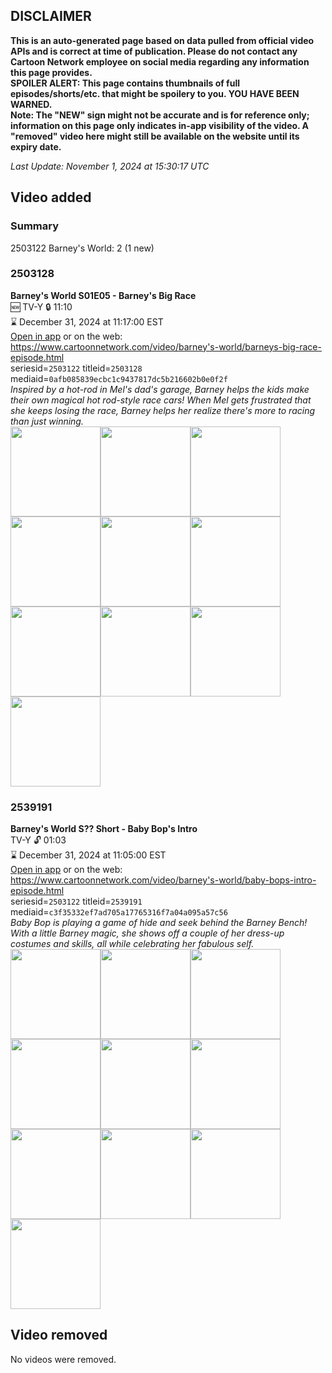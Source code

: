 ## DISCLAIMER
**This is an auto-generated page based on data pulled from official video APIs and is correct at time of publication. Please do not contact any Cartoon Network employee on social media regarding any information this page provides.**  
**SPOILER ALERT: This page contains thumbnails of full episodes/shorts/etc. that might be spoilery to you. YOU HAVE BEEN WARNED.**  
**Note: The "NEW" sign might not be accurate and is for reference only; information on this page only indicates in-app visibility of the video. A "removed" video here might still be available on the website until its expiry date.**  

_Last Update: November 1, 2024 at 15:30:17 UTC_
## Video added
### Summary
2503122 Barney's World: 2 (1 new)  
### 2503128
**Barney's World S01E05 - Barney's Big Race**  
🆕 TV-Y 🔒 11:10  
⌛ December 31, 2024 at 11:17:00 EST  
[Open in app](https://cnvideo.sercomkc.org/redirector.html?type=cnapp&seriesid=1000000000093702&titleid=2503128&mediaid=0afb085839ecbc1c9437817dc5b216602b0e0f2f) or on the web: https://www.cartoonnetwork.com/video/barney's-world/barneys-big-race-episode.html  
seriesid=`2503122` titleid=`2503128` mediaid=`0afb085839ecbc1c9437817dc5b216602b0e0f2f`  
_Inspired by a hot-rod in Mel's dad's garage, Barney helps the kids make their own magical hot rod-style race cars! When Mel gets frustrated that she keeps losing the race, Barney helps her realize there's more to racing than just winning._  
<a href="https://s3.amazonaws.com/cartoonorchestrator/2503128_001_1280x720.jpg"><img src="https://s3.amazonaws.com/cartoonorchestrator/2503128_001_640x360.jpg" height="144px" /></a><a href="https://s3.amazonaws.com/cartoonorchestrator/2503128_002_1280x720.jpg"><img src="https://s3.amazonaws.com/cartoonorchestrator/2503128_002_640x360.jpg" height="144px" /></a><a href="https://s3.amazonaws.com/cartoonorchestrator/2503128_003_1280x720.jpg"><img src="https://s3.amazonaws.com/cartoonorchestrator/2503128_003_640x360.jpg" height="144px" /></a><a href="https://s3.amazonaws.com/cartoonorchestrator/2503128_004_1280x720.jpg"><img src="https://s3.amazonaws.com/cartoonorchestrator/2503128_004_640x360.jpg" height="144px" /></a><a href="https://s3.amazonaws.com/cartoonorchestrator/2503128_005_1280x720.jpg"><img src="https://s3.amazonaws.com/cartoonorchestrator/2503128_005_640x360.jpg" height="144px" /></a><a href="https://s3.amazonaws.com/cartoonorchestrator/2503128_006_1280x720.jpg"><img src="https://s3.amazonaws.com/cartoonorchestrator/2503128_006_640x360.jpg" height="144px" /></a><a href="https://s3.amazonaws.com/cartoonorchestrator/2503128_007_1280x720.jpg"><img src="https://s3.amazonaws.com/cartoonorchestrator/2503128_007_640x360.jpg" height="144px" /></a><a href="https://s3.amazonaws.com/cartoonorchestrator/2503128_008_1280x720.jpg"><img src="https://s3.amazonaws.com/cartoonorchestrator/2503128_008_640x360.jpg" height="144px" /></a><a href="https://s3.amazonaws.com/cartoonorchestrator/2503128_009_1280x720.jpg"><img src="https://s3.amazonaws.com/cartoonorchestrator/2503128_009_640x360.jpg" height="144px" /></a><a href="https://s3.amazonaws.com/cartoonorchestrator/2503128_010_1280x720.jpg"><img src="https://s3.amazonaws.com/cartoonorchestrator/2503128_010_640x360.jpg" height="144px" /></a>
### 2539191
**Barney's World S?? Short - Baby Bop's Intro**  
TV-Y 🔓 01:03  
⌛ December 31, 2024 at 11:05:00 EST  
[Open in app](https://cnvideo.sercomkc.org/redirector.html?type=cnapp&seriesid=2503122&titleid=2539191&mediaid=c3f35332ef7ad705a17765316f7a04a095a57c56) or on the web: https://www.cartoonnetwork.com/video/barney's-world/baby-bops-intro-episode.html  
seriesid=`2503122` titleid=`2539191` mediaid=`c3f35332ef7ad705a17765316f7a04a095a57c56`  
_Baby Bop is playing a game of hide and seek behind the Barney Bench! With a little Barney magic, she shows off a couple of her dress-up costumes and skills, all while celebrating her fabulous self._  
<a href="https://s3.amazonaws.com/cartoonorchestrator/2539191_001_1280x720.jpg"><img src="https://s3.amazonaws.com/cartoonorchestrator/2539191_001_640x360.jpg" height="144px" /></a><a href="https://s3.amazonaws.com/cartoonorchestrator/2539191_002_1280x720.jpg"><img src="https://s3.amazonaws.com/cartoonorchestrator/2539191_002_640x360.jpg" height="144px" /></a><a href="https://s3.amazonaws.com/cartoonorchestrator/2539191_003_1280x720.jpg"><img src="https://s3.amazonaws.com/cartoonorchestrator/2539191_003_640x360.jpg" height="144px" /></a><a href="https://s3.amazonaws.com/cartoonorchestrator/2539191_004_1280x720.jpg"><img src="https://s3.amazonaws.com/cartoonorchestrator/2539191_004_640x360.jpg" height="144px" /></a><a href="https://s3.amazonaws.com/cartoonorchestrator/2539191_005_1280x720.jpg"><img src="https://s3.amazonaws.com/cartoonorchestrator/2539191_005_640x360.jpg" height="144px" /></a><a href="https://s3.amazonaws.com/cartoonorchestrator/2539191_006_1280x720.jpg"><img src="https://s3.amazonaws.com/cartoonorchestrator/2539191_006_640x360.jpg" height="144px" /></a><a href="https://s3.amazonaws.com/cartoonorchestrator/2539191_007_1280x720.jpg"><img src="https://s3.amazonaws.com/cartoonorchestrator/2539191_007_640x360.jpg" height="144px" /></a><a href="https://s3.amazonaws.com/cartoonorchestrator/2539191_008_1280x720.jpg"><img src="https://s3.amazonaws.com/cartoonorchestrator/2539191_008_640x360.jpg" height="144px" /></a><a href="https://s3.amazonaws.com/cartoonorchestrator/2539191_009_1280x720.jpg"><img src="https://s3.amazonaws.com/cartoonorchestrator/2539191_009_640x360.jpg" height="144px" /></a><a href="https://s3.amazonaws.com/cartoonorchestrator/2539191_010_1280x720.jpg"><img src="https://s3.amazonaws.com/cartoonorchestrator/2539191_010_640x360.jpg" height="144px" /></a>
## Video removed
No videos were removed.  
